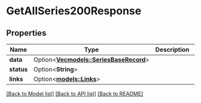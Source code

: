 # GetAllSeries200Response

## Properties

Name | Type | Description | Notes
------------ | ------------- | ------------- | -------------
**data** | Option<[**Vec<models::SeriesBaseRecord>**](SeriesBaseRecord.md)> |  | [optional]
**status** | Option<**String**> |  | [optional]
**links** | Option<[**models::Links**](Links.md)> |  | [optional]

[[Back to Model list]](../README.md#documentation-for-models) [[Back to API list]](../README.md#documentation-for-api-endpoints) [[Back to README]](../README.md)


